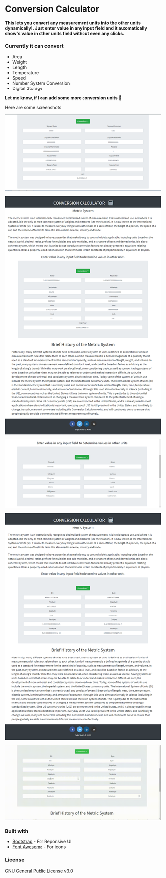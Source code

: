 # Conversion Calculator
**This lets you convert any measurement units into the other units dynamically!. Just enter value in any input field and it automatically show's value in other units field without even any clicks.**

### Currently it can convert
- Area
- Weight
- Length
- Temperature
- Speed
- Number System Conversion
- Digital Storage

**Let me know, if I can add some more conversion units** :slightly_smiling_face:
 
Here are some screenshots

![](screenshot/area.PNG)



![](screenshot/length.PNG)

![](screenshot/weight.PNG)


![](screenshot/storage.png)


![](screenshot/screen-capture.gif)


### Built with
* [Bootstrap](https://getbootstrap.com/) - For Reponsive UI
* [Font Awesome](https://fontawesome.com/) - For icons

### License
[GNU General Public License v3.0](LICENSE)
